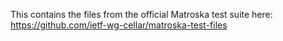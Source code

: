 This contains the files from the official Matroska test suite here: https://github.com/ietf-wg-cellar/matroska-test-files
